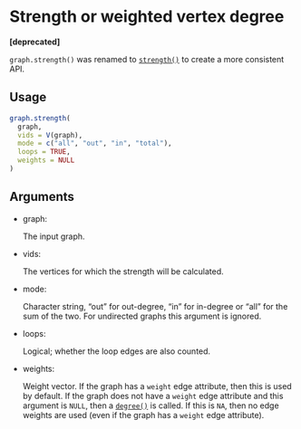 # Strength or weighted vertex degree

**\[deprecated\]**

`graph.strength()` was renamed to
[`strength()`](https://r.igraph.org/reference/strength.md) to create a
more consistent API.

## Usage

``` r
graph.strength(
  graph,
  vids = V(graph),
  mode = c("all", "out", "in", "total"),
  loops = TRUE,
  weights = NULL
)
```

## Arguments

- graph:

  The input graph.

- vids:

  The vertices for which the strength will be calculated.

- mode:

  Character string, “out” for out-degree, “in” for in-degree or “all”
  for the sum of the two. For undirected graphs this argument is
  ignored.

- loops:

  Logical; whether the loop edges are also counted.

- weights:

  Weight vector. If the graph has a `weight` edge attribute, then this
  is used by default. If the graph does not have a `weight` edge
  attribute and this argument is `NULL`, then a
  [`degree()`](https://r.igraph.org/reference/degree.md) is called. If
  this is `NA`, then no edge weights are used (even if the graph has a
  `weight` edge attribute).
